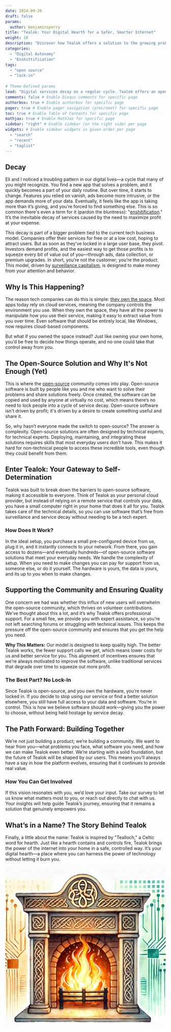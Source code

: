 ```yaml
---
date: 2024-09-26
draft: false
params:
  author: benjaminsperry
title: "Tealok: Your Digital Hearth for a Safer, Smarter Internet"
weight: 10
description: "Discover how Tealok offers a solution to the growing problem of service decay in digital services, putting control back in your hands with accessible, open-source technology."
categories:
  - "Digital Autonomy"
  - "Enshittification"
tags:
  - "open source"
  - "lock-in"

# Theme-Defined params
lead: "Digital services decay on a regular cycle. Tealok offers an open-source solution that puts control back in your hands"
comments: false # Enable Disqus comments for specific page
authorbox: true # Enable authorbox for specific page
pager: true # Enable pager navigation (prev/next) for specific page
toc: true # Enable Table of Contents for specific page
mathjax: true # Enable MathJax for specific page
sidebar: "right" # Enable sidebar (on the right side) per page
widgets: # Enable sidebar widgets in given order per page
  - "search"
  - "recent"
  - "taglist"
---
```

## Decay
Eli and I noticed a troubling pattern in our digital lives—a cycle that many of you might recognize. You find a new app that solves a problem, and it quickly becomes a part of your daily routine. But over time, it starts to change. Features you relied on vanish, ads become more intrusive, or the app demands more of your data. Eventually, it feels like the app is taking more than it’s giving, and you’re forced to find something else. This is so common there's even a term for it (pardon the bluntness): "[enshitification](https://en.wikipedia.org/wiki/Enshittification)." It’s the inevitable decay of services caused by the need to maximize profit at your expense.

This decay is part of a bigger problem tied to the current tech business model. Companies offer their services for free or at a low cost, hoping to attract users. But as soon as they’ve locked in a large user base, they pivot. Investors demand profits, and the easiest way to get those profits is to squeeze every bit of value out of you—through ads, data collection, or premium upgrades. In short, you’re not the customer; you’re the product. This model, driven by [surveillance capitalism](https://en.wikipedia.org/wiki/Surveillance_capitalism), is designed to make money from your attention and behavior.


## Why Is This Happening?

The reason tech companies can do this is simple: [they own the space](https://en.wikipedia.org/wiki/Software_as_a_service). Most apps today rely on cloud services, meaning the company controls the environment you use. When they own the space, they have all the power to manipulate how you use their service, making it easy to extract value from you over time. Even software that should be entirely local, like Windows, now requires cloud-based components.

But what if you owned the space instead? Just like owning your own home, you’d be free to decide how things operate, and no one could take that control away from you.


## The Open-Source Solution and Why It's Not Enough (Yet)

This is where the [open-source](https://en.wikipedia.org/wiki/Open_source) community comes into play. Open-source software is built by people like you and me who want to solve their problems and share solutions freely. Once created, the software can be copied and used by anyone at virtually no cost, which means there’s no need to lock people into a cycle of service decay. Open-source software isn't driven by profit; it's driven by a desire to create something useful and share it.

So, why hasn’t everyone made the switch to open-source? The answer is complexity. Open-source solutions are often designed by technical experts, for technical experts. Deploying, maintaining, and integrating these solutions requires skills that most everyday users don’t have. This makes it hard for non-technical people to access these incredible tools, even though they could benefit from them.


## Enter Tealok: Your Gateway to Self-Determination

Tealok was built to break down the barriers to open-source software, making it accessible to everyone. Think of Tealok as your personal cloud provider, but instead of relying on a remote service that controls your data, you have a small computer right in your home that does it all for you. Tealok takes care of the technical details, so you can use software that’s free from surveillance and service decay without needing to be a tech expert.


### How Does It Work?

In the ideal setup, you purchase a small pre-configured device from us, plug it in, and it instantly connects to your network. From there, you gain access to dozens—and eventually hundreds—of open-source software solutions that meet your everyday needs. We handle the complexity of setup. When you need to make changes you can pay for support from us, someone else, or do it yourself. The hardware is yours, the data is yours, and its up to you when to make changes.


## Supporting the Community and Ensuring Quality

One concern we had was whether this influx of new users will overwhelm the open-source community, which thrives on volunteer contributions. We’ve thought about this a lot, and it’s why Tealok offers professional support. For a small fee, we provide you with expert assistance, so you’re not left searching forums or struggling with technical issues. This keeps the pressure off the open-source community and ensures that you get the help you need.

**Why This Matters:** Our model is designed to keep quality high. The better Tealok works, the fewer support calls we get, which means lower costs for us and better service for you. This alignment of incentives ensures that we’re always motivated to improve the software, unlike traditional services that degrade over time to squeeze out more profit.


### The Best Part? No Lock-In

Since Tealok is open-source, and you own the hardware, you’re never locked in. If you decide to stop using our service or find a better solution elsewhere, you still have full access to your data and software. You’re in control. This is how we believe software should work—giving you the power to choose, without being held hostage by service decay.


## The Path Forward: Building Together

We’re not just building a product; we’re building a community. We want to hear from you—what problems you face, what software you need, and how we can make Tealok even better. We’re starting with a solid foundation, but the future of Tealok will be shaped by our users. This means you’ll always have a say in how the platform evolves, ensuring that it continues to provide real value.


### How You Can Get Involved

If this vision resonates with you, we’d love your input. Take our survey to let us know what matters most to you, or reach out directly to chat with us. Your insights will help guide Tealok’s journey, ensuring that it remains a solution that genuinely empowers you.


## What’s in a Name? The Story Behind Tealok

Finally, a little about the name: Tealok is inspired by "Tealloch," a Celtic word for hearth. Just like a hearth contains and controls fire, Tealok brings the power of the internet into your home in a safe, controlled way. It’s your digital hearth—a place where you can harness the power of technology without letting it burn you.



![a truly epic hearth with a Celtic knot design surrounded by circuits done in water colors](hearth.png "If you used flue powder on this one you'll actually get pulled into the Matrix")


